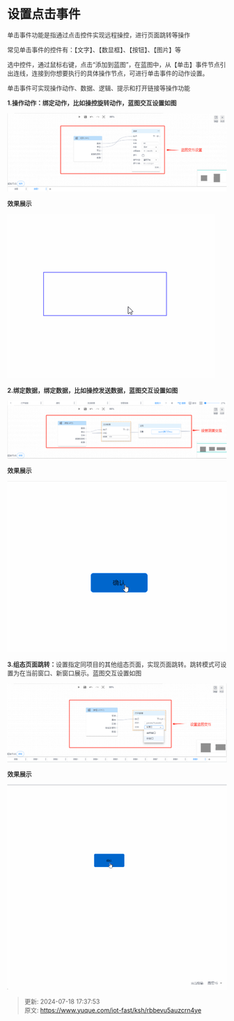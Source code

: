 # 设置点击事件

<font style="color:rgb(51, 51, 51);">单击事件功能是指通过点击控件实现远程操控，进行页面跳转等操作</font>

<font style="color:rgb(51, 51, 51);">常见单击事件的控件有：【文字】、【数显框】、【按钮】、【图片】等</font>

<font style="color:rgb(51, 51, 51);">选中控件，通过鼠标右键，点击“添加到蓝图”，在蓝图中，从【单击】事件节点引出连线，连接到你想要执行的具体操作节点，可进行单击事件的动作设置。</font>

<font style="color:rgb(51, 51, 51);">单击事件可实现操作动作、数据、逻辑、提示和打开链接等操作功能</font>

**<font style="color:rgb(51, 51, 51);">1.操作动作：绑定动作，比如操控旋转动作，蓝图交互设置如图</font>**

![1721294211425-d9dc505f-9d59-486f-b1ce-cf63b6bcac2b.png](./img/jwNRoZ6j8XeSAWSZ/1721294211425-d9dc505f-9d59-486f-b1ce-cf63b6bcac2b-315842.png)

**<font style="color:rgb(51, 51, 51);">效果展示</font>**

![1721294584219-8b8d6fec-3d3a-4953-ae7a-e13cd9c9017a.gif](./img/jwNRoZ6j8XeSAWSZ/1721294584219-8b8d6fec-3d3a-4953-ae7a-e13cd9c9017a-856807.gif)

**<font style="color:rgb(51, 51, 51);">2.绑定数据，绑定数据，比如操控发送数据，蓝图交互设置如图</font>**

![1721294887734-086bdb38-8d14-460e-91e0-95292841edca.png](./img/jwNRoZ6j8XeSAWSZ/1721294887734-086bdb38-8d14-460e-91e0-95292841edca-042003.png)

**<font style="color:rgb(51, 51, 51);">效果展示</font>**

![1721294987201-f0cba9f1-8dca-4bf5-a89e-28fa9bbeab3b.gif](./img/jwNRoZ6j8XeSAWSZ/1721294987201-f0cba9f1-8dca-4bf5-a89e-28fa9bbeab3b-342979.gif)

**<font style="color:rgb(51, 51, 51);">3.组态页面跳转：</font>**<font style="color:rgb(51, 51, 51);">设置指定同项目的其他组态页面，实现页面跳转。跳转模式可设置为在当前窗口、新窗口展示。蓝图交互设置如图</font>

![1721295284963-023e5b2c-21af-45d7-8aba-164d19481454.png](./img/jwNRoZ6j8XeSAWSZ/1721295284963-023e5b2c-21af-45d7-8aba-164d19481454-983844.png)

**<font style="color:rgb(51, 51, 51);">效果展示</font>**

![1721295465710-ab996651-77e7-4395-af84-d4d85e5052d5.gif](./img/jwNRoZ6j8XeSAWSZ/1721295465710-ab996651-77e7-4395-af84-d4d85e5052d5-730100.gif)

**<font style="color:rgb(51, 51, 51);"></font>**



> 更新: 2024-07-18 17:37:53  
> 原文: <https://www.yuque.com/iot-fast/ksh/rbbevu5auzcrn4ye>